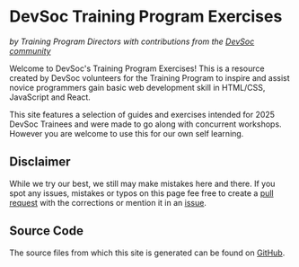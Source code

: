 # DevSoc Training Program Exercises

_by Training Program Directors with contributions from the [DevSoc community](https://github.com/devsoc-unsw/training-program-exercises/blob/main/contributors.md)_

Welcome to DevSoc's Training Program Exercises! This is a resource created by DevSoc volunteers for the Training Program to inspire and assist novice programmers gain basic web development skill in HTML/CSS, JavaScript and React.

This site features a selection of guides and exercises intended for 2025 DevSoc Trainees and were made to go along with concurrent workshops. However you are welcome to use this for our own self learning.

## Disclaimer

While we try our best, we still may make mistakes here and there. If you spot any issues, mistakes or typos on this page fee free to create a [pull request](https://github.com/devsoc-unsw/training-program-exercises/pulls) with the corrections or mention it in an [issue](https://github.com/devsoc-unsw/training-program-exercises/issues).

## Source Code

The source files from which this site is generated can be found on [GitHub](https://github.com/devsoc-unsw/training-program-exercises).
